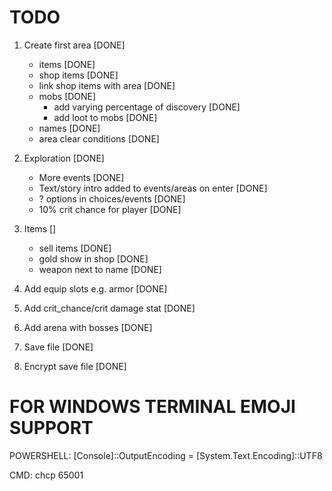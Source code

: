 # TODO

1. Create first area [DONE]
    - items [DONE]
    - shop items [DONE]
    - link shop items with area [DONE]
    - mobs [DONE]
        - add varying percentage of discovery [DONE]
        - add loot to mobs [DONE]
    - names [DONE]
    - area clear conditions [DONE]

2. Exploration [DONE]
    - More events [DONE]
    - Text/story intro added to events/areas on enter [DONE]
    - ? options in choices/events [DONE]
    - 10% crit chance for player [DONE]

3. Items []
    - sell items [DONE]
    - gold show in shop [DONE]
    - weapon next to name [DONE]

4. Add equip slots e.g. armor [DONE]

5. Add crit_chance/crit damage stat [DONE]

6. Add arena with bosses [DONE]

7. Save file [DONE]

8. Encrypt save file [DONE]



# FOR WINDOWS TERMINAL EMOJI SUPPORT
POWERSHELL:
[Console]::OutputEncoding = [System.Text.Encoding]::UTF8

CMD:
chcp 65001
